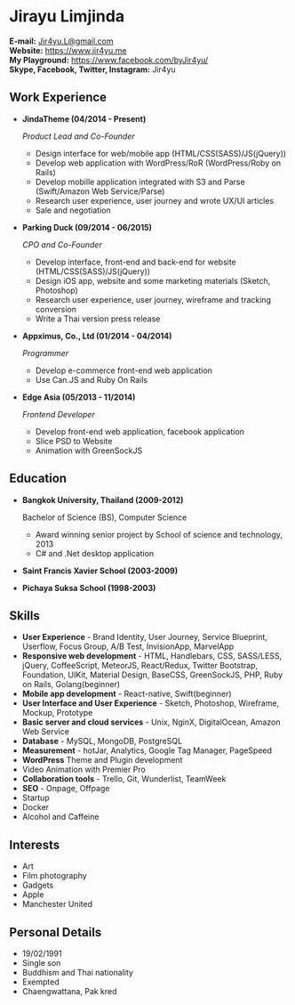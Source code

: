# Jirayu Limjinda

**E-mail:** Jir4yu.L@gmail.com <br/> **Website:** https://www.jir4yu.me <br/> **My Playground:** https://www.facebook.com/byJir4yu/ <br/> **Skype, Facebook, Twitter, Instagram:** Jir4yu

## Work Experience

* **JindaTheme (04/2014 - Present)**

    *Product Lead and Co-Founder*

    * Design interface for web/mobile app (HTML/CSS(SASS)/JS(jQuery))
    * Develop web application with WordPress/RoR (WordPress/Roby on Rails)
    * Develop mobille application integrated with S3 and Parse (Swift/Amazon Web Service/Parse)
    * Research user experience, user journey and wrote UX/UI articles
    * Sale and negotiation


* **Parking Duck (09/2014 - 06/2015)**

  *CPO and Co-Founder*

  * Develop interface, front-end and back-end for website (HTML/CSS(SASS)/JS(jQuery))
  * Design iOS app, website and some marketing materials (Sketch, Photoshop)
  * Research user experience, user journey, wireframe and tracking conversion
  * Write a Thai version press release


* **Appximus, Co., Ltd (01/2014 - 04/2014)**

  *Programmer*

  * Develop e-commerce front-end web application
  * Use Can.JS and Ruby On Rails


* **Edge Asia (05/2013 - 11/2014)**

  *Frontend Developer*

  * Develop front-end web application, facebook application
  * Slice PSD to Website
  * Animation with GreenSockJS

## Education

* **Bangkok University, Thailand (2009-2012)**

  Bachelor of Science (BS), Computer Science
  * Award winning senior project by School of science and technology, 2013
  * C# and .Net desktop application


* **Saint Francis Xavier School (2003-2009)**
* **Pichaya Suksa School (1998-2003)**

## Skills

* **User Experience** - Brand Identity, User Journey, Service Blueprint, Userflow, Focus Group, A/B Test, InvisionApp, MarvelApp
* **Responsive web development** - HTML, Handlebars, CSS, SASS/LESS, jQuery, CoffeeScript, MeteorJS, React/Redux, Twitter Bootstrap, Foundation, UIKit, Material Design, BaseCSS, GreenSockJS, PHP, Ruby on Rails, Golang(beginner)
* **Mobile app development** - React-native, Swift(beginner)
* **User Interface and User Experience** - Sketch, Photoshop, Wireframe, Mockup, Prototype
* **Basic server and cloud services** - Unix, NginX, DigitalOcean, Amazon Web Service
* **Database** - MySQL, MongoDB, PostgreSQL
* **Measurement** - hotJar, Analytics, Google Tag Manager, PageSpeed
* **WordPress** Theme and Plugin development
* Video Animation with Premier Pro
* **Collaboration tools** - Trello, Git, Wunderlist, TeamWeek
* **SEO** - Onpage, Offpage
* Startup
* Docker
* Alcohol and Caffeine

## Interests

* Art
* Film photography
* Gadgets
* Apple
* Manchester United

## Personal Details

* 19/02/1991
* Single son
* Buddhism and Thai nationality
* Exempted
* Chaengwattana, Pak kred
